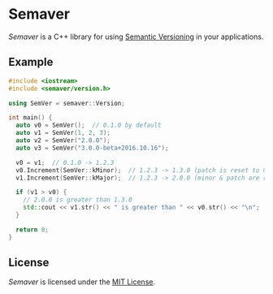 # Semaver

*Semaver* is a C++ library for using [Semantic Versioning](http://semver.org) in your applications.

## Example

```cpp
#include <iostream>
#include <semaver/version.h>

using SemVer = semaver::Version;

int main() {
  auto v0 = SemVer();  // 0.1.0 by default
  auto v1 = SemVer(1, 2, 3);
  auto v2 = SemVer("2.0.0");
  auto v3 = SemVer("3.0.0-beta+2016.10.16");

  v0 = v1;  // 0.1.0 -> 1.2.3
  v0.Increment(SemVer::kMinor);  // 1.2.3 -> 1.3.0 (patch is reset to 0)
  v1.Increment(SemVer::kMajor);  // 1.2.3 -> 2.0.0 (minor & patch are reset to 0)

  if (v1 > v0) {
    // 2.0.0 is greater than 1.3.0
    std::cout << v1.str() << " is greater than " << v0.str() << "\n";
  }

  return 0;
}

```

## License

*Semaver* is licensed under the [MIT License](https://opensource.org/licenses/MIT).

